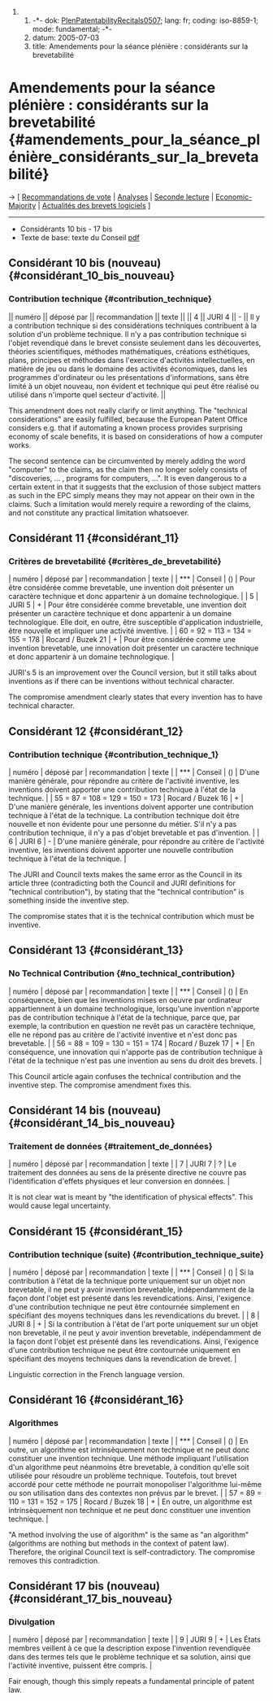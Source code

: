 1.  1.  -\*- dok:
        [PlenPatentabilityRecitals0507](PlenPatentabilityRecitals0507 "wikilink");
        lang: fr; coding: iso-8859-1; mode: fundamental; -\*-
    2.  datum: 2005-07-03
    3.  title: Amendements pour la séance plénière : considérants sur la
        brevetabilité

# Amendements pour la séance plénière : considérants sur la brevetabilité {#amendements_pour_la_séance_plénière_considérants_sur_la_brevetabilité}

-\> \[ [ Recommandations de vote](PlenVotingList0507Fr "wikilink") \| [
Analyses](PlenAmend0507Fr "wikilink") \| [Seconde
lecture](http://www.ffii.fr/seconde-lecture "wikilink") \|
[Economic-Majority](http://www.economic-majority.com/index.fr.php "wikilink")
\| [ Actualités des brevets logiciels](SwpatcninoFr "wikilink") \]

------------------------------------------------------------------------

-   Considérants 10 bis - 17 bis
-   Texte de base: texte du Conseil
    [pdf](http://register.consilium.eu.int/pdf/fr/04/st11/st11979-re01.fr04.pdf "wikilink")

## Considérant 10 bis (nouveau) {#considérant_10_bis_nouveau}

### Contribution technique {#contribution_technique}

\|\| numéro \|\| déposé par \|\| recommandation \|\| texte \|\| \|\| 4
\|\| JURI 4 \|\| - \|\| Il y a contribution technique si des
considérations techniques contribuent à la solution d\'un problème
technique. Il n\'y a pas contribution technique si l\'objet revendiqué
dans le brevet consiste seulement dans les découvertes, théories
scientifiques, méthodes mathématiques, créations esthétiques, plans,
principes et méthodes dans l\'exercice d\'activités intellectuelles, en
matière de jeu ou dans le domaine des activités économiques, dans les
programmes d\'ordinateur ou les présentations d\'informations, sans être
limité à un objet nouveau, non évident et technique qui peut être
réalisé ou utilisé dans n\'importe quel secteur d\'activité. \|\|

This amendment does not really clarify or limit anything. The
\"technical considerations\" are easily fulfilled, because the European
Patent Office considers e.g. that if automating a known process provides
surprising economy of scale benefits, it is based on considerations of
how a computer works.

The second sentence can be circumvented by merely adding the word
\"computer\" to the claims, as the claim then no longer solely consists
of \"discoveries, \... , programs for computers, \...\". It is even
dangerous to a certain extent in that it suggests that the exclusion of
those subject matters as such in the EPC simply means they may not
appear on their own in the claims. Such a limitation would merely
require a rewording of the claims, and not constitute any practical
limitation whatsoever.

## Considérant 11 {#considérant_11}

### Critères de brevetabilité {#critères_de_brevetabilité}

\| numéro \| déposé par \| recommandation \| texte \| \| \*\*\* \|
Conseil \| () \| Pour être considérée comme brevetable, une invention
doit présenter un caractère technique et donc appartenir à un domaine
technologique. \| \| 5 \| JURI 5 \| + \| Pour être considérée comme
brevetable, une invention doit présenter un caractère technique et donc
appartenir à un domaine technologique. Elle doit, en outre, être
susceptible d\'application industrielle, être nouvelle et impliquer une
activité inventive. \| \| 60 = 92 = 113 = 134 = 155 = 178 \| Rocard /
Buzek 21 \| + \| Pour être considérée comme une invention brevetable,
une innovation doit présenter un caractère technique et donc appartenir
à un domaine technologique. \|

JURI\'s 5 is an improvement over the Council version, but it still talks
about inventions as if there can be inventions without technical
character.

The compromise amendment clearly states that every invention has to have
technical character.

## Considérant 12 {#considérant_12}

### Contribution technique {#contribution_technique_1}

\| numéro \| déposé par \| recommandation \| texte \| \| \*\*\* \|
Conseil \| () \| D\'une manière générale, pour répondre au critère de
l\'activité inventive, les inventions doivent apporter une contribution
technique à l\'état de la technique. \| \| 55 = 87 = 108 = 129 = 150 =
173 \| Rocard / Buzek 16 \| + \| D\'une manière générale, les inventions
doivent apporter une contribution technique à l\'état de la technique.
La contribution technique doit être nouvelle et non évidente pour une
personne du métier. S\'il n\'y a pas contribution technique, il n\'y a
pas d\'objet brevetable et pas d\'invention. \| \| 6 \| JURI 6 \| - \|
D\'une manière générale, pour répondre au critère de l\'activité
inventive, les inventions doivent apporter une nouvelle contribution
technique à l\'état de la technique. \|

The JURI and Council texts makes the same error as the Council in its
article three (contradicting both the Council and JURI definitions for
\"technical contribution\"), by stating that the \"technical
contribution\" is something inside the inventive step.

The compromise states that it is the technical contribution which must
be inventive.

## Considérant 13 {#considérant_13}

### No Technical Contribution {#no_technical_contribution}

\| numéro \| déposé par \| recommandation \| texte \| \| \*\*\* \|
Conseil \| () \| En conséquence, bien que les inventions mises en oeuvre
par ordinateur appartiennent à un domaine technologique, lorsqu\'une
invention n\'apporte pas de contribution technique à l\'état de la
technique, parce que, par exemple, la contribution en question ne revêt
pas un caractère technique, elle ne répond pas au critère de l\'activité
inventive et n\'est donc pas brevetable. \| \| 56 = 88 = 109 = 130 = 151
= 174 \| Rocard / Buzek 17 \| + \| En conséquence, une innovation qui
n\'apporte pas de contribution technique à l\'état de la technique
n\'est pas une invention au sens du droit des brevets. \|

This Council article again confuses the technical contribution and the
inventive step. The compromise amendment fixes this.

## Considérant 14 bis (nouveau) {#considérant_14_bis_nouveau}

### Traitement de données {#traitement_de_données}

\| numéro \| déposé par \| recommandation \| texte \| \| 7 \| JURI 7 \|
? \| Le traitement des données au sens de la présente directive ne
couvre pas l\'identification d\'effets physiques et leur conversion en
données. \|

It is not clear wat is meant by \"the identification of physical
effects\". This would cause legal uncertainty.

## Considérant 15 {#considérant_15}

### Contribution technique (suite) {#contribution_technique_suite}

\| numéro \| déposé par \| recommandation \| texte \| \| \*\*\* \|
Conseil \| () \| Si la contribution à l\'état de la technique porte
uniquement sur un objet non brevetable, il ne peut y avoir invention
brevetable, indépendamment de la façon dont l\'objet est présenté dans
les revendications. Ainsi, l\'exigence d\'une contribution technique ne
peut être contournée simplement en spécifiant des moyens techniques dans
les revendications du brevet. \| \| 8 \| JURI 8 \| + \| Si la
contribution à l\'état de l\'art porte uniquement sur un objet non
brevetable, il ne peut y avoir invention brevetable, indépendamment de
la façon dont l\'objet est présenté dans les revendications. Ainsi,
l\'exigence d\'une contribution technique ne peut être contournée
uniquement en spécifiant des moyens techniques dans la revendication de
brevet. \|

Linguistic correction in the French language version.

## Considérant 16 {#considérant_16}

### Algorithmes

\| numéro \| déposé par \| recommandation \| texte \| \| \*\*\* \|
Conseil \| () \| En outre, un algorithme est intrinsèquement non
technique et ne peut donc constituer une invention technique. Une
méthode impliquant l\'utilisation d\'un algorithme peut néanmoins être
brevetable, à condition qu\'elle soit utilisée pour résoudre un problème
technique. Toutefois, tout brevet accordé pour cette méthode ne pourrait
monopoliser l\'algorithme lui-même ou son utilisation dans des contextes
non prévus par le brevet. \| \| 57 = 89 = 110 = 131 = 152 = 175 \|
Rocard / Buzek 18 \| + \| En outre, un algorithme est intrinsèquement
non technique et ne peut donc constituer une invention technique. \|

\"A method involving the use of algorithm\" is the same as \"an
algorithm\" (algorithms are nothing but methods in the context of patent
law). Therefore, the original Council text is self-contradictory. The
compromise removes this contradiction.

## Considérant 17 bis (nouveau) {#considérant_17_bis_nouveau}

### Divulgation

\| numéro \| déposé par \| recommandation \| texte \| \| 9 \| JURI 9
\| + \| Les États membres veillent à ce que la description expose
l\'invention revendiquée dans des termes tels que le problème technique
et sa solution, ainsi que l\'activité inventive, puissent être compris.
\|

Fair enough, though this simply repeats a fundamental principle of
patent law.
